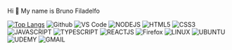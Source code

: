 Hi 👋 My name is Bruno Filadelfo

[![Top Langs](https://github-readme-stats.vercel.app/api/top-langs/?username=Bruno-Filadelfo)](https://github.com/Bruno-Filadelfo/github-readme-stats)
![Github](https://github-readme-stats.vercel.app/api/top-langs/?username={username}&theme=blue-green)
![VS Code](https://img.shields.io/badge/Visual_Studio_Code-0078D4?style=for-the-badge&logo=visual%20studio%20code&logoColor=white)
![NODEJS](https://img.shields.io/badge/Node.js-43853D?style=for-the-badge&logo=node.js&logoColor=white)
![HTML5](https://img.shields.io/badge/HTML5-E34F26?style=for-the-badge&logo=html5&logoColor=white)
![CSS3](https://img.shields.io/badge/CSS3-1572B6?style=for-the-badge&logo=css3&logoColor=white)
![JAVASCRIPT](https://img.shields.io/badge/JavaScript-F7DF1E?style=for-the-badge&logo=javascript&logoColor=black)
![TYPESCRIPT](https://img.shields.io/badge/TypeScript-007ACC?style=for-the-badge&logo=typescript&logoColor=white)
![REACTJS](https://img.shields.io/badge/React-20232A?style=for-the-badge&logo=react&logoColor=61DAFB)
![Firefox](https://img.shields.io/badge/Firefox_Browser-FF7139?style=for-the-badge&logo=Firefox-Browser&logoColor=white)
![LINUX](https://img.shields.io/badge/Linux-FCC624?style=for-the-badge&logo=linux&logoColor=black)
![UBUNTU](https://img.shields.io/badge/Ubuntu-E95420?style=for-the-badge&logo=ubuntu&logoColor=white)
![UDEMY](https://img.shields.io/badge/Udemy-EC5252?style=for-the-badge&logo=Udemy&logoColor=white)
![GMAIL](https://img.shields.io/badge/Gmail-D14836?style=for-the-badge&logo=gmail&logoColor=white)	
    
    
    
 
     	
      
       	
        
         
          
           	
            
            
            
             	
